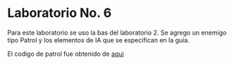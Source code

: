 # Laboratorio No. 6

Para este laboratorio se uso la bas del laboratorio 2. Se agrego un enemigo tipo Patrol y los elementos de IA que se especifican en la guia.

El codigo de patrol fue obtenido de [aqui](https://docs.unity3d.com/Manual/nav-AgentPatrol.html)